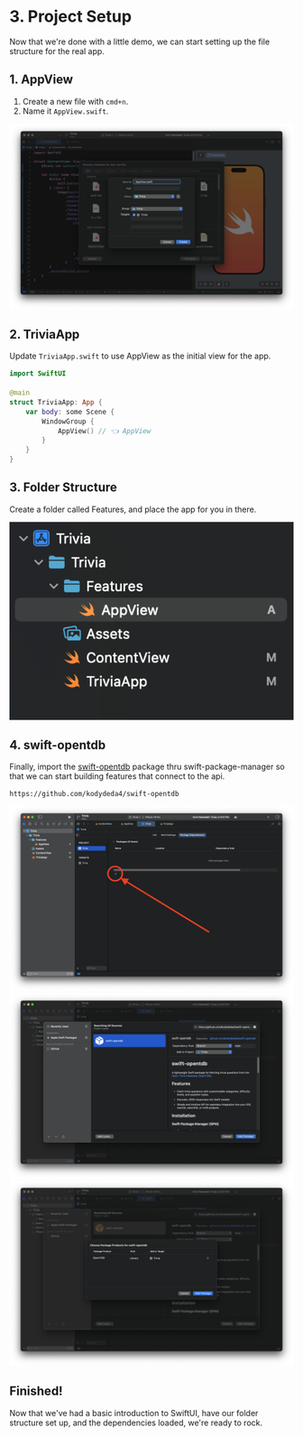 # 3. Project Setup

Now that we're done with a little demo, we can  start setting up the file structure for the real app. 

## 1. AppView

1. Create a new file with `cmd+n`. 
2. Name it `AppView.swift`.

![Demo](./swift_8.png)

## 2. TriviaApp

Update `TriviaApp.swift` to use AppView as the initial view for the app.

```swift
import SwiftUI

@main
struct TriviaApp: App {
    var body: some Scene {
        WindowGroup {
            AppView() // 👈 AppView
        }
    }
}
```

## 3. Folder Structure

Create a folder called Features, and place the app for you in there.

![Demo](./swift_10.png)

## 4. swift-opentdb

Finally, import the [swift-opentdb](https://github.com/kodydeda4/swift-opentdb) package thru swift-package-manager so that we can start building features that connect to the api.

```
https://github.com/kodydeda4/swift-opentdb
```

![Demo](./swift_11.png)
![Demo](./swift_12.png)
![Demo](./swift_13.png)

## Finished!

Now that we've had a basic introduction to SwiftUI, have our folder structure set up, and the dependencies loaded, we're ready to rock.
